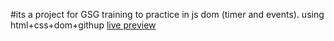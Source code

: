 #its a project for GSG training to practice in js dom (timer and events).
using html+css+dom+githup
[live preview](https://kemo12.github.io/stop-watch/)
